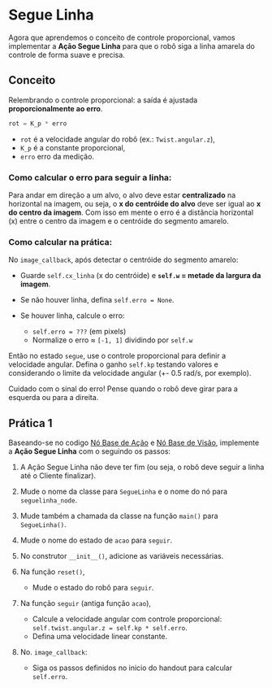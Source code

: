 # Segue Linha

Agora que aprendemos o conceito de controle proporcional, vamos implementar a **Ação Segue Linha** para que o robô siga a linha amarela do controle de forma suave e precisa.

## Conceito

Relembrando o controle proporcional: a saída é ajustada **proporcionalmente ao erro**.

```python
rot = K_p * erro
```

* `rot` é a velocidade angular do robô (ex.: `Twist.angular.z`),
* `K_p` é a constante proporcional,
* `erro` erro da medição.

### Como calcular o erro para seguir a linha:
Para andar em direção a um alvo, o alvo deve estar **centralizado** na horizontal na imagem, ou seja, o **x do centróide do alvo** deve ser igual ao **x do centro da imagem**. Com isso em mente o erro é a distância horizontal (x) entre o centro da imagem e o centróide do segmento amarelo.

### Como calcular na prática:
No `image_callback`, após detectar o centróide do segmento amarelo:

* Guarde `self.cx_linha` (x do centróide) e **`self.w` = metade da largura da imagem**.
* Se não houver linha, defina `self.erro = None`.
* Se houver linha, calcule o erro:

  * `self.erro = ???` (em pixels)
  * Normalize o erro ≈ `[-1, 1]` dividindo por `self.w` 

Então no estado `segue`, use o controle proporcional para definir a velocidade angular. Defina o ganho `self.kp` testando valores e considerando o limite da velocidade angular (+- 0.5 rad/s, por exemplo).

Cuidado com o sinal do erro! Pense quando o robô deve girar para a esquerda ou para a direita.

## Prática 1

Baseando-se no codigo [Nó Base de Ação](https://insper.github.io/robotica-computacional/modulos/03-laser-e-robo/util/base_action.py) e [Nó Base de Visão](https://insper.github.io/robotica-computacional/modulos/06-visao-p3/util/image_subscriber.py), implemente a **Ação Segue Linha** com o seguindo os passos:

1. A Ação Segue Linha não deve ter fim (ou seja, o robô deve seguir a linha até o Cliente finalizar).
1. Mude o nome da classe para `SegueLinha` e o nome do nó para `seguelinha_node`.
2. Mude também a chamada da classe na função `main()` para `SegueLinha()`.
3. Mude o nome do estado de `acao` para `seguir`.
4. No construtor `__init__()`, adicione as variáveis necessárias.
4. Na função `reset()`, 
    * Mude o estado do robô para `seguir`.

5. Na função `seguir` (antiga função `acao`), 
    * Calcule a velocidade angular com controle proporcional: `self.twist.angular.z = self.kp * self.erro`.
    * Defina uma velocidade linear constante.

6. No. `image_callback`:
   * Siga os passos definidos no inicio do handout para calcular `self.erro`.